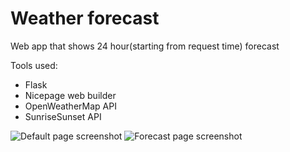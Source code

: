 
# Weather forecast

Web app that shows 24 hour(starting from request time) forecast 

Tools used:
- Flask
- Nicepage web builder
- OpenWeatherMap API
- SunriseSunset API

![Default page screenshot](https://ie.wampi.ru/2023/03/04/demo-default.png)
![Forecast page screenshot](https://ic.wampi.ru/2023/03/04/demo.png)
